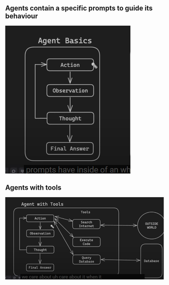 ## Agents contain a specific prompts to guide its behaviour

![ ](image.png)
## Agents with tools
![alt text](image-1.png)